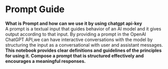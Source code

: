 # <strong> Prompt Guide </strong>
 <strong> What is Prompt and how can we use it by using chatgpt api-key </strong>
 <br>
 A prompt is a textual input that guides  behavior of an AI model and it gives output according to that input. By providing a prompt in the OpenAI ChatGPT API,we  can have interactive conversations  with the model by structuring the input as a conversational with user and assistant messages.<br>
 <strong> This notebook provides clear definitions and guidelines of the principles for using it. Compose a prompt that is structured effectively and encourages a meaningful responses.
</strong><br>

